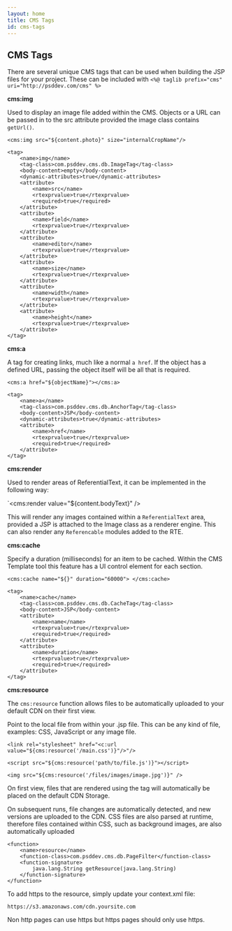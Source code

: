 ```yaml
---
layout: home
title: CMS Tags
id: cms-tags
---
```


## CMS Tags

There are several unique CMS tags that can be used when building the JSP files for your project. These can be included with `<%@ taglib prefix="cms" uri="http://psddev.com/cms" %>`

**cms:img**

Used to display an image file added within the CMS. Objects or a URL can be passed in to the src attribute provided the image class contains `getUrl()`.

`<cms:img src="${content.photo}" size="internalCropName"/>`

	<tag>
        <name>img</name>
        <tag-class>com.psddev.cms.db.ImageTag</tag-class>
        <body-content>empty</body-content>
        <dynamic-attributes>true</dynamic-attributes>
        <attribute>
            <name>src</name>
            <rtexprvalue>true</rtexprvalue>
            <required>true</required>
        </attribute>
        <attribute>
            <name>field</name>
            <rtexprvalue>true</rtexprvalue>
        </attribute>
        <attribute>
            <name>editor</name>
            <rtexprvalue>true</rtexprvalue>
        </attribute>
        <attribute>
            <name>size</name>
            <rtexprvalue>true</rtexprvalue>
        </attribute>
        <attribute>
            <name>width</name>
            <rtexprvalue>true</rtexprvalue>
        </attribute>
        <attribute>
            <name>height</name>
            <rtexprvalue>true</rtexprvalue>
        </attribute>
    </tag>


**cms:a**

A tag for creating links, much like a normal `a href`. If the object has a defined URL, passing the object itself will be all that is required.

`<cms:a href="${objectName}"></cms:a>`
    
    <tag>
        <name>a</name>
        <tag-class>com.psddev.cms.db.AnchorTag</tag-class>
        <body-content>JSP</body-content>
        <dynamic-attributes>true</dynamic-attributes>
        <attribute>
            <name>href</name>
            <rtexprvalue>true</rtexprvalue>
            <required>true</required>
        </attribute>
    </tag>

**cms:render**

Used to render areas of ReferentialText, it can be implemented in the following way:

`<cms:render value="${content.bodyText}" />

This will render any images contained within a `ReferentialText` area, provided a JSP is attached to the Image class as a renderer engine. This can also render any `Referencable` modules added to the RTE.

**cms:cache**

Specify a duration (milliseconds) for an item to be cached. Within the CMS Template tool this feature has a UI control element for each section.

`<cms:cache name="${}" duration="60000"> </cms:cache>`


    <tag>
        <name>cache</name>
        <tag-class>com.psddev.cms.db.CacheTag</tag-class>
        <body-content>JSP</body-content>
        <attribute>
            <name>name</name>
            <rtexprvalue>true</rtexprvalue>
            <required>true</required>
        </attribute>
        <attribute>
            <name>duration</name>
            <rtexprvalue>true</rtexprvalue>
            <required>true</required>
        </attribute>
    </tag>
    
**cms:resource**

The `cms:resource` function allows files to be automatically uploaded to your default CDN on their first view.

Point to the local file from within your .jsp file. This can be any kind of file, examples: CSS, JavaScript or any image file.


    <link rel="stylesheet" href="<c:url value="${cms:resource('/main.css')}"/>"/>
    
`<script src="${cms:resource('path/to/file.js')}"></script>`

`<img src="${cms:resource('/files/images/image.jpg')}" />`


On first view, files that are rendered using the tag will automatically be placed on the default CDN Storage.


On subsequent runs, file changes are automatically detected, and new versions are uploaded to the CDN. CSS files are also parsed at runtime, therefore files contained within CSS, such as background images, are also automatically uploaded
	
	<function>
        <name>resource</name>
        <function-class>com.psddev.cms.db.PageFilter</function-class>
        <function-signature>
            java.lang.String getResource(java.lang.String)
        </function-signature>
    </function>


To add https to the resource, simply update your context.xml file:

`https://s3.amazonaws.com/cdn.yoursite.com`

Non http pages can use https but https pages should only use https.